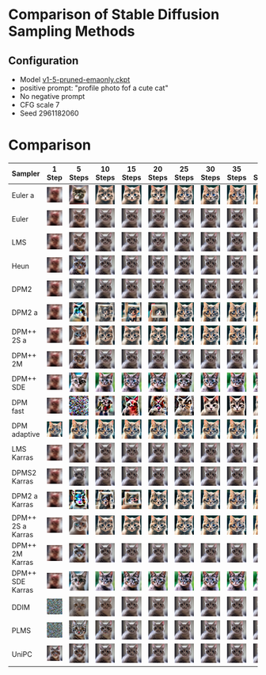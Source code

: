 # Comparison of Stable Diffusion Sampling Methods

## Configuration
* Model [v1-5-pruned-emaonly.ckpt](https://huggingface.co/runwayml/stable-diffusion-v1-5/resolve/main/v1-5-pruned-emaonly.ckpt)
* positive prompt: "profile photo fof a cute cat"
* No negative prompt
* CFG scale 7
* Seed 2961182060


# Comparison

| Sampler | 1 <br> Step | 5 <br> Steps | 10 <br> Steps | 15 <br> Steps | 20 <br> Steps | 25 <br> Steps | 30 <br> Steps | 35 <br> Steps | 40 <br> Steps | 45 <br> Steps | 50 <br> Steps | 55 <br> Steps | 60 <br> Steps|
| - | - | - | -| - | - | - | - | - | - | - | - | - | - |
| Euler a | ![00000-2961182060.png](images/sd-comparison/00000-2961182060.png) | ![00001-2961182060.png](images/sd-comparison/00001-2961182060.png) | ![00002-2961182060.png](images/sd-comparison/00002-2961182060.png) | ![00003-2961182060.png](images/sd-comparison/00003-2961182060.png) | ![00004-2961182060.png](images/sd-comparison/00004-2961182060.png) | ![00005-2961182060.png](images/sd-comparison/00005-2961182060.png) | ![00006-2961182060.png](images/sd-comparison/00006-2961182060.png) | ![00007-2961182060.png](images/sd-comparison/00007-2961182060.png) | ![00008-2961182060.png](images/sd-comparison/00008-2961182060.png) | ![00009-2961182060.png](images/sd-comparison/00009-2961182060.png) | ![00010-2961182060.png](images/sd-comparison/00010-2961182060.png) | ![00011-2961182060.png](images/sd-comparison/00011-2961182060.png) | ![00012-2961182060.png](images/sd-comparison/00012-2961182060.png) |
| Euler | ![00013-2961182060.png](images/sd-comparison/00013-2961182060.png) | ![00014-2961182060.png](images/sd-comparison/00014-2961182060.png) | ![00015-2961182060.png](images/sd-comparison/00015-2961182060.png) | ![00016-2961182060.png](images/sd-comparison/00016-2961182060.png) | ![00017-2961182060.png](images/sd-comparison/00017-2961182060.png) | ![00019-2961182060.png](images/sd-comparison/00019-2961182060.png) | ![00020-2961182060.png](images/sd-comparison/00020-2961182060.png) | ![00021-2961182060.png](images/sd-comparison/00021-2961182060.png) | ![00022-2961182060.png](images/sd-comparison/00022-2961182060.png) | ![00023-2961182060.png](images/sd-comparison/00023-2961182060.png) | ![00024-2961182060.png](images/sd-comparison/00024-2961182060.png) | ![00025-2961182060.png](images/sd-comparison/00025-2961182060.png) | ![00026-2961182060.png](images/sd-comparison/00026-2961182060.png) |
| LMS | ![00027-2961182060.png](images/sd-comparison/00027-2961182060.png) | ![00028-2961182060.png](images/sd-comparison/00028-2961182060.png) | ![00029-2961182060.png](images/sd-comparison/00029-2961182060.png) | ![00030-2961182060.png](images/sd-comparison/00030-2961182060.png) | ![00031-2961182060.png](images/sd-comparison/00031-2961182060.png) | ![00032-2961182060.png](images/sd-comparison/00032-2961182060.png) | ![00033-2961182060.png](images/sd-comparison/00033-2961182060.png) | ![00034-2961182060.png](images/sd-comparison/00034-2961182060.png) | ![00035-2961182060.png](images/sd-comparison/00035-2961182060.png) | ![00036-2961182060.png](images/sd-comparison/00036-2961182060.png) | ![00037-2961182060.png](images/sd-comparison/00037-2961182060.png) | ![00038-2961182060.png](images/sd-comparison/00038-2961182060.png) | ![00039-2961182060.png](images/sd-comparison/00039-2961182060.png) |
| Heun | ![00040-2961182060.png](images/sd-comparison/00040-2961182060.png)| ![00041-2961182060.png](images/sd-comparison/00041-2961182060.png) | ![00042-2961182060.png](images/sd-comparison/00042-2961182060.png) | ![00043-2961182060.png](images/sd-comparison/00043-2961182060.png) | ![00044-2961182060.png](images/sd-comparison/00044-2961182060.png) | ![00045-2961182060.png](images/sd-comparison/00045-2961182060.png) | ![00046-2961182060.png](images/sd-comparison/00046-2961182060.png) | ![00047-2961182060.png](images/sd-comparison/00047-2961182060.png) | ![00048-2961182060.png](images/sd-comparison/00048-2961182060.png) | ![00049-2961182060.png](images/sd-comparison/00049-2961182060.png) | ![00050-2961182060.png](images/sd-comparison/00050-2961182060.png) | ![00051-2961182060.png](images/sd-comparison/00051-2961182060.png) | ![00052-2961182060.png](images/sd-comparison/00052-2961182060.png) |
| DPM2 | ![DPM2-01.png](images/sd-comparison/DPM2-01.png)| ![DPM2-02.png](images/sd-comparison/DPM2-02.png) | ![DPM2-03.png](images/sd-comparison/DPM2-03.png) | ![DPM2-04.png](images/sd-comparison/DPM2-04.png) | ![DPM2-05.png](images/sd-comparison/DPM2-05.png) | ![DPM2-06.png](images/sd-comparison/DPM2-06.png) | ![DPM2-07.png](images/sd-comparison/DPM2-07.png) | ![DPM2-08.png](images/sd-comparison/DPM2-08.png) | ![DPM2-09.png](images/sd-comparison/DPM2-09.png) | ![DPM2-10.png](images/sd-comparison/DPM2-10.png) | ![DPM2-11.png](images/sd-comparison/DPM2-11.png) | ![DPM2-12.png](images/sd-comparison/DPM2-12.png) | ![DPM2-13.png](images/sd-comparison/DPM2-13.png) | 
| DPM2 a | ![DPM2-a-01.png](images/sd-comparison/DPM2-a-01.png)| ![DPM2-a-02.png](images/sd-comparison/DPM2-a-02.png) | ![DPM2-a-03.png](images/sd-comparison/DPM2-a-03.png) | ![DPM2-a-04.png](images/sd-comparison/DPM2-a-04.png) | ![DPM2-a-05.png](images/sd-comparison/DPM2-a-05.png) | ![DPM2-a-06.png](images/sd-comparison/DPM2-a-06.png) | ![DPM2-a-07.png](images/sd-comparison/DPM2-a-07.png) | ![DPM2-a-08.png](images/sd-comparison/DPM2-a-08.png) | ![DPM2-a-09.png](images/sd-comparison/DPM2-a-09.png) | ![DPM2-a-10.png](images/sd-comparison/DPM2-a-10.png) | ![DPM2-a-11.png](images/sd-comparison/DPM2-a-11.png) | ![DPM2-a-12.png](images/sd-comparison/DPM2-a-12.png) | ![DPM2-a-13.png](images/sd-comparison/DPM2-a-13.png) | 
| DPM++ 2S a | ![DPM++2S-a-01.png](images/sd-comparison/DPM++2S-a-01.png)| ![DPM++2S-a-02.png](images/sd-comparison/DPM++2S-a-02.png) | ![DPM++2S-a-03.png](images/sd-comparison/DPM++2S-a-03.png) | ![DPM++2S-a-04.png](images/sd-comparison/DPM++2S-a-04.png) | ![DPM++2S-a-05.png](images/sd-comparison/DPM++2S-a-05.png) | ![DPM++2S-a-06.png](images/sd-comparison/DPM++2S-a-06.png) | ![DPM++2S-a-07.png](images/sd-comparison/DPM++2S-a-07.png) | ![DPM++2S-a-08.png](images/sd-comparison/DPM++2S-a-08.png) | ![DPM++2S-a-09.png](images/sd-comparison/DPM++2S-a-09.png) | ![DPM++2S-a-10.png](images/sd-comparison/DPM++2S-a-10.png) | ![DPM++2S-a-11.png](images/sd-comparison/DPM++2S-a-11.png) | ![DPM++2S-a-12.png](images/sd-comparison/DPM++2S-a-12.png) | ![DPM++2S-a-13.png](images/sd-comparison/DPM++2S-a-13.png) | 
| DPM++ 2M | ![DPM++2M-01.png](images/sd-comparison/DPM++2M-01.png)| ![DPM++2M-02.png](images/sd-comparison/DPM++2M-02.png) | ![DPM++2M-03.png](images/sd-comparison/DPM++2M-03.png) | ![DPM++2M-04.png](images/sd-comparison/DPM++2M-04.png) | ![DPM++2M-05.png](images/sd-comparison/DPM++2M-05.png) | ![DPM++2M-06.png](images/sd-comparison/DPM++2M-06.png) | ![DPM++2M-07.png](images/sd-comparison/DPM++2M-07.png) | ![DPM++2M-08.png](images/sd-comparison/DPM++2M-08.png) | ![DPM++2M-09.png](images/sd-comparison/DPM++2M-09.png) | ![DPM++2M-10.png](images/sd-comparison/DPM++2M-10.png) | ![DPM++2M-11.png](images/sd-comparison/DPM++2M-11.png) | ![DPM++2M-12.png](images/sd-comparison/DPM++2M-12.png) | ![DPM++2M-13.png](images/sd-comparison/DPM++2M-13.png) | 
| DPM++ SDE | ![DPM++SDE-01.png](images/sd-comparison/DPM++SDE-01.png)| ![DPM++SDE-02.png](images/sd-comparison/DPM++SDE-02.png) | ![DPM++SDE-03.png](images/sd-comparison/DPM++SDE-03.png) | ![DPM++SDE-04.png](images/sd-comparison/DPM++SDE-04.png) | ![DPM++SDE-05.png](images/sd-comparison/DPM++SDE-05.png) | ![DPM++SDE-06.png](images/sd-comparison/DPM++SDE-06.png) | ![DPM++SDE-07.png](images/sd-comparison/DPM++SDE-07.png) | ![DPM++SDE-08.png](images/sd-comparison/DPM++SDE-08.png) | ![DPM++SDE-09.png](images/sd-comparison/DPM++SDE-09.png) | ![DPM++SDE-10.png](images/sd-comparison/DPM++SDE-10.png) | ![DPM++SDE-11.png](images/sd-comparison/DPM++SDE-11.png) | ![DPM++SDE-12.png](images/sd-comparison/DPM++SDE-12.png) | ![DPM++SDE-13.png](images/sd-comparison/DPM++SDE-13.png) | 
| DPM fast | ![DPM-fast-01.png](images/sd-comparison/DPM-fast-01.png)| ![DPM-fast-02.png](images/sd-comparison/DPM-fast-02.png) | ![DPM-fast-03.png](images/sd-comparison/DPM-fast-03.png) | ![DPM-fast-04.png](images/sd-comparison/DPM-fast-04.png) | ![DPM-fast-05.png](images/sd-comparison/DPM-fast-05.png) | ![DPM-fast-06.png](images/sd-comparison/DPM-fast-06.png) | ![DPM-fast-07.png](images/sd-comparison/DPM-fast-07.png) | ![DPM-fast-08.png](images/sd-comparison/DPM-fast-08.png) | ![DPM-fast-09.png](images/sd-comparison/DPM-fast-09.png) | ![DPM-fast-10.png](images/sd-comparison/DPM-fast-10.png) | ![DPM-fast-11.png](images/sd-comparison/DPM-fast-11.png) | ![DPM-fast-12.png](images/sd-comparison/DPM-fast-12.png) | ![DPM-fast-13.png](images/sd-comparison/DPM-fast-13.png) | 
| DPM adaptive | ![DPM-adaptive-01.png](images/sd-comparison/DPM-adaptive-01.png)| ![DPM-adaptive-02.png](images/sd-comparison/DPM-adaptive-02.png) | ![DPM-adaptive-03.png](images/sd-comparison/DPM-adaptive-03.png) | ![DPM-adaptive-04.png](images/sd-comparison/DPM-adaptive-04.png) | ![DPM-adaptive-05.png](images/sd-comparison/DPM-adaptive-05.png) | ![DPM-adaptive-06.png](images/sd-comparison/DPM-adaptive-06.png) | ![DPM-adaptive-07.png](images/sd-comparison/DPM-adaptive-07.png) | ![DPM-adaptive-08.png](images/sd-comparison/DPM-adaptive-08.png) | ![DPM-adaptive-09.png](images/sd-comparison/DPM-adaptive-09.png) | ![DPM-adaptive-10.png](images/sd-comparison/DPM-adaptive-10.png) | ![DPM-adaptive-11.png](images/sd-comparison/DPM-adaptive-11.png) | ![DPM-adaptive-12.png](images/sd-comparison/DPM-adaptive-12.png) | ![DPM-adaptive-13.png](images/sd-comparison/DPM-adaptive-13.png) | 
| LMS Karras | ![LMS-Karras-01.png](images/sd-comparison/LMS-Karras-01.png)| ![LMS-Karras-02.png](images/sd-comparison/LMS-Karras-02.png) | ![LMS-Karras-03.png](images/sd-comparison/LMS-Karras-03.png) | ![LMS-Karras-04.png](images/sd-comparison/LMS-Karras-04.png) | ![LMS-Karras-05.png](images/sd-comparison/LMS-Karras-05.png) | ![LMS-Karras-06.png](images/sd-comparison/LMS-Karras-06.png) | ![LMS-Karras-07.png](images/sd-comparison/LMS-Karras-07.png) | ![LMS-Karras-08.png](images/sd-comparison/LMS-Karras-08.png) | ![LMS-Karras-09.png](images/sd-comparison/LMS-Karras-09.png) | ![LMS-Karras-10.png](images/sd-comparison/LMS-Karras-10.png) | ![LMS-Karras-11.png](images/sd-comparison/LMS-Karras-11.png) | ![LMS-Karras-12.png](images/sd-comparison/LMS-Karras-12.png) | ![LMS-Karras-13.png](images/sd-comparison/LMS-Karras-13.png) | 
| DPMS2 Karras | ![DPM2-Karras-01.png](images/sd-comparison/DPM2-Karras-01.png)| ![DPM2-Karras-02.png](images/sd-comparison/DPM2-Karras-02.png) | ![DPM2-Karras-03.png](images/sd-comparison/DPM2-Karras-03.png) | ![DPM2-Karras-04.png](images/sd-comparison/DPM2-Karras-04.png) | ![DPM2-Karras-05.png](images/sd-comparison/DPM2-Karras-05.png) | ![DPM2-Karras-06.png](images/sd-comparison/DPM2-Karras-06.png) | ![DPM2-Karras-07.png](images/sd-comparison/DPM2-Karras-07.png) | ![DPM2-Karras-08.png](images/sd-comparison/DPM2-Karras-08.png) | ![DPM2-Karras-09.png](images/sd-comparison/DPM2-Karras-09.png) | ![DPM2-Karras-10.png](images/sd-comparison/DPM2-Karras-10.png) | ![DPM2-Karras-11.png](images/sd-comparison/DPM2-Karras-11.png) | ![DPM2-Karras-12.png](images/sd-comparison/DPM2-Karras-12.png) | ![DPM2-Karras-13.png](images/sd-comparison/DPM2-Karras-13.png) | 
| DPM2 a Karras | ![DPM2-a-Karras-01.png](images/sd-comparison/DPM2-a-Karras-01.png)| ![DPM2-a-Karras-02.png](images/sd-comparison/DPM2-a-Karras-02.png) | ![DPM2-a-Karras-03.png](images/sd-comparison/DPM2-a-Karras-03.png) | ![DPM2-a-Karras-04.png](images/sd-comparison/DPM2-a-Karras-04.png) | ![DPM2-a-Karras-05.png](images/sd-comparison/DPM2-a-Karras-05.png) | ![DPM2-a-Karras-06.png](images/sd-comparison/DPM2-a-Karras-06.png) | ![DPM2-a-Karras-07.png](images/sd-comparison/DPM2-a-Karras-07.png) | ![DPM2-a-Karras-08.png](images/sd-comparison/DPM2-a-Karras-08.png) | ![DPM2-a-Karras-09.png](images/sd-comparison/DPM2-a-Karras-09.png) | ![DPM2-a-Karras-10.png](images/sd-comparison/DPM2-a-Karras-10.png) | ![DPM2-a-Karras-11.png](images/sd-comparison/DPM2-a-Karras-11.png) | ![DPM2-a-Karras-12.png](images/sd-comparison/DPM2-a-Karras-12.png) | ![DPM2-a-Karras-13.png](images/sd-comparison/DPM2-a-Karras-13.png) | 
| DPM++ 2S a Karras | ![DPM++-2S-a-Karras-01.png](images/sd-comparison/DPM++-2S-a-Karras-01.png)| ![DPM++-2S-a-Karras-02.png](images/sd-comparison/DPM++-2S-a-Karras-02.png) | ![DPM++-2S-a-Karras-03.png](images/sd-comparison/DPM++-2S-a-Karras-03.png) | ![DPM++-2S-a-Karras-04.png](images/sd-comparison/DPM++-2S-a-Karras-04.png) | ![DPM++-2S-a-Karras-05.png](images/sd-comparison/DPM++-2S-a-Karras-05.png) | ![DPM++-2S-a-Karras-06.png](images/sd-comparison/DPM++-2S-a-Karras-06.png) | ![DPM++-2S-a-Karras-07.png](images/sd-comparison/DPM++-2S-a-Karras-07.png) | ![DPM++-2S-a-Karras-08.png](images/sd-comparison/DPM++-2S-a-Karras-08.png) | ![DPM++-2S-a-Karras-09.png](images/sd-comparison/DPM++-2S-a-Karras-09.png) | ![DPM++-2S-a-Karras-10.png](images/sd-comparison/DPM++-2S-a-Karras-10.png) | ![DPM++-2S-a-Karras-11.png](images/sd-comparison/DPM++-2S-a-Karras-11.png) | ![DPM++-2S-a-Karras-12.png](images/sd-comparison/DPM++-2S-a-Karras-12.png) | ![DPM++-2S-a-Karras-13.png](images/sd-comparison/DPM++-2S-a-Karras-13.png) | 
| DPM++ 2M Karras | ![DPM++-2M-Karras-01.png](images/sd-comparison/DPM++-2M-Karras-01.png)| ![DPM++-2M-Karras-02.png](images/sd-comparison/DPM++-2M-Karras-02.png) | ![DPM++-2M-Karras-03.png](images/sd-comparison/DPM++-2M-Karras-03.png) | ![DPM++-2M-Karras-04.png](images/sd-comparison/DPM++-2M-Karras-04.png) | ![DPM++-2M-Karras-05.png](images/sd-comparison/DPM++-2M-Karras-05.png) | ![DPM++-2M-Karras-06.png](images/sd-comparison/DPM++-2M-Karras-06.png) | ![DPM++-2M-Karras-07.png](images/sd-comparison/DPM++-2M-Karras-07.png) | ![DPM++-2M-Karras-08.png](images/sd-comparison/DPM++-2M-Karras-08.png) | ![DPM++-2M-Karras-09.png](images/sd-comparison/DPM++-2M-Karras-09.png) | ![DPM++-2M-Karras-10.png](images/sd-comparison/DPM++-2M-Karras-10.png) | ![DPM++-2M-Karras-11.png](images/sd-comparison/DPM++-2M-Karras-11.png) | ![DPM++-2M-Karras-12.png](images/sd-comparison/DPM++-2M-Karras-12.png) | ![DPM++-2M-Karras-13.png](images/sd-comparison/DPM++-2M-Karras-13.png) | 
| DPM++ SDE Karras | ![DPM++-SDE-Karras-01.png](images/sd-comparison/DPM++-SDE-Karras-01.png)| ![DPM++-SDE-Karras-02.png](images/sd-comparison/DPM++-SDE-Karras-02.png) | ![DPM++-SDE-Karras-03.png](images/sd-comparison/DPM++-SDE-Karras-03.png) | ![DPM++-SDE-Karras-04.png](images/sd-comparison/DPM++-SDE-Karras-04.png) | ![DPM++-SDE-Karras-05.png](images/sd-comparison/DPM++-SDE-Karras-05.png) | ![DPM++-SDE-Karras-06.png](images/sd-comparison/DPM++-SDE-Karras-06.png) | ![DPM++-SDE-Karras-07.png](images/sd-comparison/DPM++-SDE-Karras-07.png) | ![DPM++-SDE-Karras-08.png](images/sd-comparison/DPM++-SDE-Karras-08.png) | ![DPM++-SDE-Karras-09.png](images/sd-comparison/DPM++-SDE-Karras-09.png) | ![DPM++-SDE-Karras-10.png](images/sd-comparison/DPM++-SDE-Karras-10.png) | ![DPM++-SDE-Karras-11.png](images/sd-comparison/DPM++-SDE-Karras-11.png) | ![DPM++-SDE-Karras-12.png](images/sd-comparison/DPM++-SDE-Karras-12.png) | ![DPM++-SDE-Karras-13.png](images/sd-comparison/DPM++-SDE-Karras-13.png) | 
| DDIM | ![DDIM-01.png](images/sd-comparison/DDIM-01.png)| ![DDIM-02.png](images/sd-comparison/DDIM-02.png) | ![DDIM-03.png](images/sd-comparison/DDIM-03.png) | ![DDIM-04.png](images/sd-comparison/DDIM-04.png) | ![DDIM-05.png](images/sd-comparison/DDIM-05.png) | ![DDIM-06.png](images/sd-comparison/DDIM-06.png) | ![DDIM-07.png](images/sd-comparison/DDIM-07.png) | ![DDIM-08.png](images/sd-comparison/DDIM-08.png) | ![DDIM-09.png](images/sd-comparison/DDIM-09.png) | ![DDIM-10.png](images/sd-comparison/DDIM-10.png) | ![DDIM-11.png](images/sd-comparison/DDIM-11.png) | ![DDIM-12.png](images/sd-comparison/DDIM-12.png) | ![DDIM-13.png](images/sd-comparison/DDIM-13.png) | 
| PLMS | ![PLMS-01.png](images/sd-comparison/PLMS-01.png)| ![PLMS-02.png](images/sd-comparison/PLMS-02.png) | ![PLMS-03.png](images/sd-comparison/PLMS-03.png) | ![PLMS-04.png](images/sd-comparison/PLMS-04.png) | ![PLMS-05.png](images/sd-comparison/PLMS-05.png) | ![PLMS-06.png](images/sd-comparison/PLMS-06.png) | ![PLMS-07.png](images/sd-comparison/PLMS-07.png) | ![PLMS-08.png](images/sd-comparison/PLMS-08.png) | ![PLMS-09.png](images/sd-comparison/PLMS-09.png) | ![PLMS-10.png](images/sd-comparison/PLMS-10.png) | ![PLMS-11.png](images/sd-comparison/PLMS-11.png) | ![PLMS-12.png](images/sd-comparison/PLMS-12.png) | ![PLMS-13.png](images/sd-comparison/PLMS-13.png) | 
| UniPC | ![UniPC-01.png](images/sd-comparison/UniPC-01.png)| ![UniPC-02.png](images/sd-comparison/UniPC-02.png) | ![UniPC-03.png](images/sd-comparison/UniPC-03.png) | ![UniPC-04.png](images/sd-comparison/UniPC-04.png) | ![UniPC-05.png](images/sd-comparison/UniPC-05.png) | ![UniPC-06.png](images/sd-comparison/UniPC-06.png) | ![UniPC-07.png](images/sd-comparison/UniPC-07.png) | ![UniPC-08.png](images/sd-comparison/UniPC-08.png) | ![UniPC-09.png](images/sd-comparison/UniPC-09.png) | ![UniPC-10.png](images/sd-comparison/UniPC-10.png) | ![UniPC-11.png](images/sd-comparison/UniPC-11.png) | ![UniPC-12.png](images/sd-comparison/UniPC-12.png) | ![UniPC-13.png](images/sd-comparison/UniPC-13.png) | 